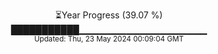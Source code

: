 <p align="center">
⏳Year Progress (39.07 %)<br>
███████████▁▁▁▁▁▁▁▁▁▁▁▁▁▁▁▁▁▁▁ <br>
<sub>Updated: Thu, 23 May 2024 00:09:04 GMT</sub>
</p>

